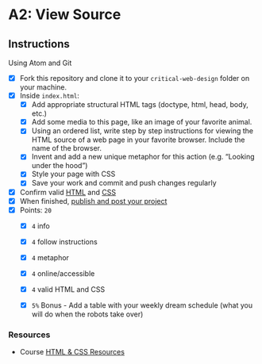# A2: View Source


## Instructions

Using Atom and Git

- [x] Fork this repository and clone it to your `critical-web-design` folder on your machine.
- [x] Inside `index.html`:
  - [x] Add appropriate structural HTML tags (doctype, html, head, body, etc.)
  - [x] Add some media to this page, like an image of your favorite animal.
  - [x] Using an ordered list, write step by step instructions for viewing the HTML source of a web page in your favorite browser. Include the name of the browser.
  - [x] Invent and add a new unique metaphor for this action (e.g. “Looking under the hood”)
  - [x] Style your page with CSS
  - [x] Save your work and commit and push changes regularly
- [x] Confirm valid [HTML](https://validator.w3.org/) and [CSS](https://jigsaw.w3.org/css-validator/)
- [x] When finished, [publish and post your project](https://docs.google.com/document/d/17U_zmzM_eML_qkG0PaOdDRcEk3YEmbiQ1TyNnbAM08k/edit)
- [x] Points: `20`
  - [x] `4` info
  - [x] `4` follow instructions
  - [x] `4` metaphor
  - [x] `4` online/accessible
  - [x] `4` valid HTML and CSS 
  - [x] `5%` Bonus - Add a table with your weekly dream schedule (what you will do when the robots take over)



### Resources

- Course [HTML & CSS Resources](https://github.com/omundy/critical-web-design/blob/master/README.md#html--css)
